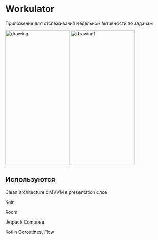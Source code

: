 # Workulator
Приложение для отслеживания недельной активности по задачам

<img src="https://i.ibb.co/8cfzVj1/photo1647248792-1.jpg" alt="drawing" height ="420" width="200"/> <img src="https://i.ibb.co/6XPqtDf/photo1647248792.jpg" alt="drawing1" height ="420" width="200"/>


## Используются
Clean architecture с MVVM в presentation слое

Koin

Room

Jetpack Compose 

Kotlin Coroutines, Flow


